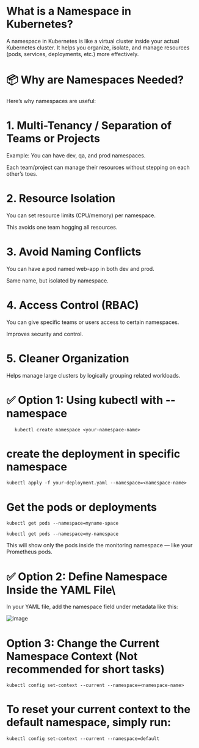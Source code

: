 # What is a Namespace in Kubernetes?

A namespace in Kubernetes is like a virtual cluster inside your actual Kubernetes cluster. It helps you organize, isolate, and manage resources (pods, services, deployments, etc.) more effectively.

# 📦 Why are Namespaces Needed?

Here’s why namespaces are useful:

# 1. Multi-Tenancy / Separation of Teams or Projects

Example: You can have dev, qa, and prod namespaces.

Each team/project can manage their resources without stepping on each other’s toes.

# 2. Resource Isolation

You can set resource limits (CPU/memory) per namespace.

This avoids one team hogging all resources.

# 3. Avoid Naming Conflicts

You can have a pod named web-app in both dev and prod.

Same name, but isolated by namespace.

# 4. Access Control (RBAC)

You can give specific teams or users access to certain namespaces.

Improves security and control.

# 5. Cleaner Organization

Helps manage large clusters by logically grouping related workloads.

# ✅ Option 1: Using kubectl with --namespace

       kubectl create namespace <your-namespace-name>

# create the deployment in specific namespace

    kubectl apply -f your-deployment.yaml --namespace=<namespace-name>

# Get the pods or deployments

    kubectl get pods --namespace=myname-space

    kubectl get pods --namespace=my-namespace
    
This will show only the pods inside the monitoring namespace — like your Prometheus pods.

# ✅ Option 2: Define Namespace Inside the YAML File\

In your YAML file, add the namespace field under metadata like this:

![image](https://github.com/user-attachments/assets/a763593a-4b1d-48bd-a796-279916f9d349)

# Option 3: Change the Current Namespace Context (Not recommended for short tasks)

    kubectl config set-context --current --namespace=<namespace-name>

# To reset your current context to the default namespace, simply run:

    kubectl config set-context --current --namespace=default





